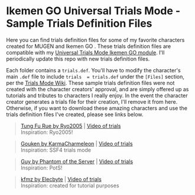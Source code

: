 # Ikemen GO Universal Trials Mode - Sample Trials Definition Files
Here you can find trials definition files for some of my favorite characters created for MUGEN and Ikemen GO . 
These trials definition files are compatible with my [Universal Trials Mode Ikemen GO module](https://github.com/two4teezee/Ikemen-GO-Trials-Mode). 
I'll periodically update this repo with new trials definition files.

Each folder contains a `trials.def`.
You'll have to modify the character's main `.def` file to include `trials  = trials.def` under the `[Files]` section, per the [Trials Mode Wiki](https://github.com/two4teezee/Ikemen-GO-Trials-Mode/wiki/Installation).
These sample trials definition files were not created with the character creators' approval, and are simply offered up as tutorials and tributes to characters I really enjoy. 
In the event the character creator generates a trials file for their creation, I'll remove it from here.
Otherwise, if you want to download these amazing characters and use the trials definition files I've created, please see links below.

<!-- > [cvsryu by Warusaki3](https://www.mediafire.com/folder/j8srioxidnmi6/CVS) | [Video of trials]()<br>
> Inspiration: created for tutorial purposes -->

> [Tung Fu Rue by Ryo2005](https://mugenskyhigh.moo.jp/) | [Video of trials](https://youtu.be/UZulPQ7Xf7A)<br>
> Inspiration: Ryo2005!

> [Gouken by KarmaCharmeleon](https://www.mediafire.com/folder/f4qxixm5h39cu/Characters) | [Video of trials](https://youtu.be/oTLTCY6_ktE)<br>
> Inspiration: SSF4 trials mode

> [Guy by Phantom of the Server](https://network.mugenguild.com/pots/) | [Video of trials](https://youtu.be/txoGFs-6hv8) <br>
> Inspiration: PotS!

> [kfmz by Elecbyte](https://github.com/ikemen-engine/Ikemen_GO-Elecbyte-Screenpack) | [Video of trials](https://github.com/user-attachments/assets/7ec36b29-8057-4d67-8519-562d9e75330f) <br>
> Inspiration: created for tutorial purposes